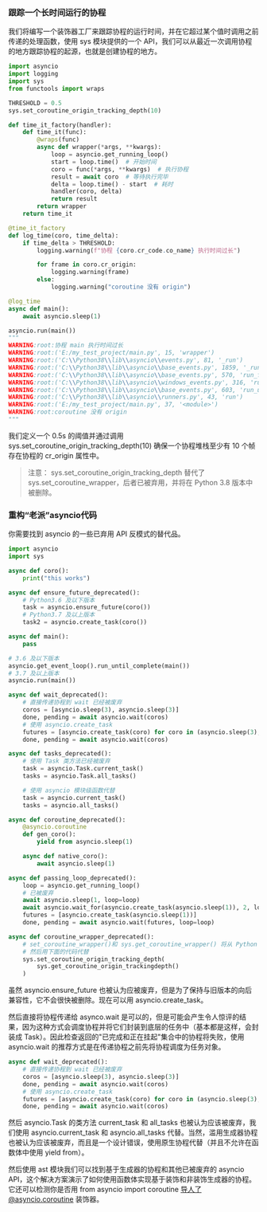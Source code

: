 ### 跟踪一个长时间运行的协程

我们将编写一个装饰器工厂来跟踪协程的运行时间，并在它超过某个值时调用之前传递的处理函数，使用 sys 模块提供的一个 API，我们可以从最近一次调用协程的地方跟踪协程的起源，也就是创建协程的地方。

~~~Python
import asyncio
import logging
import sys
from functools import wraps

THRESHOLD = 0.5
sys.set_coroutine_origin_tracking_depth(10)

def time_it_factory(handler):
    def time_it(func):
        @wraps(func)
        async def wrapper(*args, **kwargs):
            loop = asyncio.get_running_loop()
            start = loop.time()  # 开始时间
            coro = func(*args, **kwargs)  # 执行协程
            result = await coro  # 等待执行完毕
            delta = loop.time() - start  # 耗时
            handler(coro, delta)
            return result
        return wrapper
    return time_it

@time_it_factory
def log_time(coro, time_delta):
    if time_delta > THRESHOLD:
        logging.warning(f"协程 {coro.cr_code.co_name} 执行时间过长")

        for frame in coro.cr_origin:
            logging.warning(frame)
        else:
            logging.warning("coroutine 没有 origin")

@log_time
async def main():
    await asyncio.sleep(1)

asyncio.run(main())
"""
WARNING:root:协程 main 执行时间过长
WARNING:root:('E:/my_test_project/main.py', 15, 'wrapper')
WARNING:root:('C:\\Python38\\lib\\asyncio\\events.py', 81, '_run')
WARNING:root:('C:\\Python38\\lib\\asyncio\\base_events.py', 1859, '_run_once')
WARNING:root:('C:\\Python38\\lib\\asyncio\\base_events.py', 570, 'run_forever')
WARNING:root:('C:\\Python38\\lib\\asyncio\\windows_events.py', 316, 'run_forever')
WARNING:root:('C:\\Python38\\lib\\asyncio\\base_events.py', 603, 'run_until_complete')
WARNING:root:('C:\\Python38\\lib\\asyncio\\runners.py', 43, 'run')
WARNING:root:('E:/my_test_project/main.py', 37, '<module>')
WARNING:root:coroutine 没有 origin
"""
~~~

我们定义一个 0.5s 的阈值并通过调用 sys.set_coroutine_origin_tracking_depth(10) 确保一个协程堆栈至少有 10 个帧存在协程的 cr_origin 属性中。

> 注意： sys.set_coroutine_origin_tracking_depth  替代了 sys.set_coroutine_wrapper，后者已被弃用，并将在 Python 3.8 版本中被删除。

### 重构“老派”asyncio代码

你需要找到 asyncio 的一些已弃用 API 反模式的替代品。

~~~Python
import asyncio
import sys

async def coro():
    print("this works")

async def ensure_future_deprecated():
    # Python3.6 及以下版本
    task = asyncio.ensure_future(coro())
    # Python3.7 及以上版本
    task2 = asyncio.create_task(coro())

async def main():
    pass

# 3.6 及以下版本
asyncio.get_event_loop().run_until_complete(main())
# 3.7 及以上版本
asyncio.run(main())

async def wait_deprecated():
    # 直接传递协程到 wait 已经被废弃
    coros = [asyncio.sleep(3), asyncio.sleep(3)]
    done, pending = await asyncio.wait(coros)
    # 使用 asyncio.create_task
    futures = [asyncio.create_task(coro) for coro in (asyncio.sleep(3),) * 2]
    done, pending = await asyncio.wait(coros)

async def tasks_deprecated():
    # 使用 Task 类方法已经被废弃
    task = asyncio.Task.current_task()
    tasks = asyncio.Task.all_tasks()

    # 使用 asyncio 模块级函数代替
    task = asyncio.current_task()
    tasks = asyncio.all_tasks()

async def coroutine_deprecated():
    @asyncio.coroutine
    def gen_coro():
        yield from asyncio.sleep(1)

    async def native_coro():
        await asyncio.sleep(1)

async def passing_loop_deprecated():
    loop = asyncio.get_running_loop()
    # 已被废弃
    await asyncio.sleep(1, loop=loop)
    await asyncio.wait_for(asyncio.create_task(asyncio.sleep(1)), 2, loop=loop)
    futures = [asyncio.create_task(asyncio.sleep(1))]
    done, pending = await asyncio.wait(futures, loop=loop)

async def coroutine_wrapper_deprecated():
    # set_coroutine_wrapper()和 sys.get_coroutine_wrapper() 将从 Python 3.8 中删除
    # 然后用下面的代码代替
    sys.set_coroutine_origin_tracking_depth(
        sys.get_coroutine_origin_trackingdepth()
    )
~~~

虽然 asyncio.ensure_future 也被认为应被废弃，但是为了保持与旧版本的向后兼容性，它不会很快被删除。现在可以用 asyncio.create_task。

然后直接将协程传递给 asynco.wait 是可以的，但是可能会产生令人惊评的结果，因为这种方式会调度协程并将它们封装到底层的任务中（基本都是这样，会封装成 Task）。因此检查返回的"已完成和正在挂起"集合中的协程将失败，使用 asyncio.wait 的推荐方式是在传递协程之前先将协程调度为任务对象。

~~~Python
async def wait_deprecated():
    # 直接传递协程到 wait 已经被废弃
    coros = [asyncio.sleep(3), asyncio.sleep(3)]
    done, pending = await asyncio.wait(coros)
    # 使用 asyncio.create_task
    futures = [asyncio.create_task(coro) for coro in (asyncio.sleep(3),) * 2]
    done, pending = await asyncio.wait(coros)
~~~

然后 asyncio.Task 的类方法 current_task 和 all_tasks 也被认为应该被废弃，我们使用 asyncio.current_task 和 asyncio.all_tasks 代替。当然，滥用生成器协程也被认为应该被废弃，而且是一个设计错误，使用原生协程代替（并且不允许在函数体中使用 yield from）。

然后使用 ast 模块我们可以找到基于生成器的协程和其他已被废弃的 asyncio API，这个解决方案演示了如何使用函数体实现基于装饰和非装饰生成器的协程。它还可以检测你是否用 from asyncio import coroutine 导人了@asyncio.coroutine 装饰器。



































































